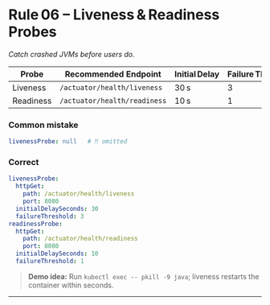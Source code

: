 # Rule 06 – Liveness & Readiness Probes

*Catch crashed JVMs before users do.*

| Probe | Recommended Endpoint | Initial Delay | Failure Threshold |
| --- | --- | --- | --- |
| Liveness | `/actuator/health/liveness` | 30 s | 3 |
| Readiness | `/actuator/health/readiness` | 10 s | 1 |

### Common mistake

```yaml
livenessProbe: null   # ‼️ omitted
```

### Correct

```yaml
livenessProbe:
  httpGet:
    path: /actuator/health/liveness
    port: 8080
  initialDelaySeconds: 30
  failureThreshold: 3
readinessProbe:
  httpGet:
    path: /actuator/health/readiness
    port: 8080
  initialDelaySeconds: 10
  failureThreshold: 1
```

> **Demo idea:** Run `kubectl exec -- pkill -9 java`; liveness restarts the container within seconds.

---